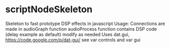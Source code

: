 scriptNodeSkeleton
==================
Skeleton to fast prototype DSP effects in javascript
Usage:
Connections are made in audioGraph function
audioProcess function contains DSP code (delay example as default)
modify as needed
Uses dat.gui, https://code.google.com/p/dat-gui/
see var controls and var gui
